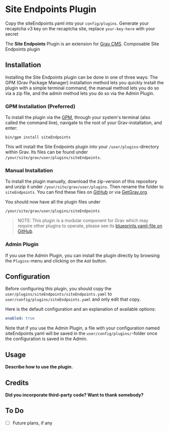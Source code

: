 # Site Endpoints Plugin

Copy the siteEndpoints.yaml into your `config/plugins`. Generate your recaptcha v3 key on the recaptcha site, replace `your-key-here` with your secret

The **Site Endpoints** Plugin is an extension for [Grav CMS](http://github.com/getgrav/grav). Composable Site Endpoints plugin

## Installation

Installing the Site Endpoints plugin can be done in one of three ways: The GPM (Grav Package Manager) installation method lets you quickly install the plugin with a simple terminal command, the manual method lets you do so via a zip file, and the admin method lets you do so via the Admin Plugin.

### GPM Installation (Preferred)

To install the plugin via the [GPM](http://learn.getgrav.org/advanced/grav-gpm), through your system's terminal (also called the command line), navigate to the root of your Grav-installation, and enter:

    bin/gpm install siteEndpoints

This will install the Site Endpoints plugin into your `/user/plugins`-directory within Grav. Its files can be found under `/your/site/grav/user/plugins/siteEndpoints`.

### Manual Installation

To install the plugin manually, download the zip-version of this repository and unzip it under `/your/site/grav/user/plugins`. Then rename the folder to `siteEndpoints`. You can find these files on [GitHub](https://github.com//grav-plugin-siteEndpoints) or via [GetGrav.org](http://getgrav.org/downloads/plugins#extras).

You should now have all the plugin files under

    /your/site/grav/user/plugins/siteEndpoints

> NOTE: This plugin is a modular component for Grav which may require other plugins to operate, please see its [blueprints.yaml-file on GitHub](https://github.com//grav-plugin-siteEndpoints/blob/master/blueprints.yaml).

### Admin Plugin

If you use the Admin Plugin, you can install the plugin directly by browsing the `Plugins`-menu and clicking on the `Add` button.

## Configuration

Before configuring this plugin, you should copy the `user/plugins/siteEndpoints/siteEndpoints.yaml` to `user/config/plugins/siteEndpoints.yaml` and only edit that copy.

Here is the default configuration and an explanation of available options:

```yaml
enabled: true
```

Note that if you use the Admin Plugin, a file with your configuration named siteEndpoints.yaml will be saved in the `user/config/plugins/`-folder once the configuration is saved in the Admin.

## Usage

**Describe how to use the plugin.**

## Credits

**Did you incorporate third-party code? Want to thank somebody?**

## To Do

- [ ] Future plans, if any

